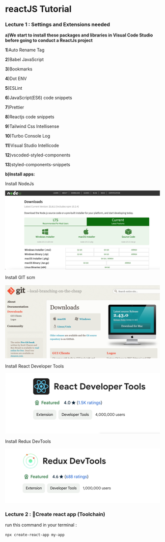 # reactJS Tutorial

### Lecture 1 : Settings and Extensions needed

**a)We start to install these packages and libraries in Visual Code Studio before going to conduct a ReactJs project**

**1**)Auto Rename Tag

**2**)Babel JavaScript

**3**)Bookmarks

**4**)Dot ENV

**5**)ESLint

**6**)JavaScript(ES6) code snippets

**7**)Prettier

**8**)Reactjs code snippets

**9**)Tailwind Css Intellisense

**10**)Turbo Console Log

**11**)Visual Studio Intellicode

**12**)vscoded-styled-components

**13**)styled-components-snippets

**b)Install apps:**

Install NodeJs

![image](https://github.com/ThuNganPythonista/reactJS/blob/main/Screenshot%202024-02-08%20at%202.37.33%20PM.png)

Install GIT scm

![image](https://github.com/ThuNganPythonista/reactJS/blob/main/Screenshot%202024-02-08%20at%203.10.34%20PM.png)

Install React Developer Tools


![image](https://github.com/ThuNganPythonista/reactJS/blob/main/Screenshot%202024-02-08%20at%203.13.39%20PM.png)

Install Redux DevTools

![image](https://github.com/ThuNganPythonista/reactJS/blob/main/Screenshot%202024-02-08%20at%203.21.19%20PM.png)

### Lecture 2 : Create react app (Toolchain)

run this command in your terminal :

`npx create-react-app my-app`




